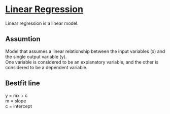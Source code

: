 # <u> Linear Regression </u>
Linear regression is a linear model.
## Assumtion
Model that assumes a linear relationship between the input variables (x) and the single output variable (y). <br />
One variable is considered to be an explanatory variable, and the other is considered to be a dependent variable.
## Bestfit line
y = mx + c <br>
m = slope <br>
c = intercept
